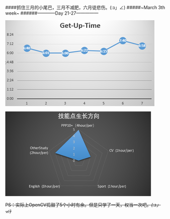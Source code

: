 ####抓住三月的小尾巴，三月不减肥，六月徒悲伤。(:з」∠)
#####~March  3th week~
######————Day 21-27—————

![image](https://github.com/ShirleyKirk/The-Track-of-Time/blob/master/2016/2016.3/3th_Week/March-Day21~27.png)

![image](https://github.com/ShirleyKirk/The-Track-of-Time/blob/master/2016/2016.3/3th_Week/Day21-27skill.png)

~~PS：实际上OpenCV捣鼓了5个小时有余。但是只学了一天，权当一次吧。_(:з」∠)_~~
